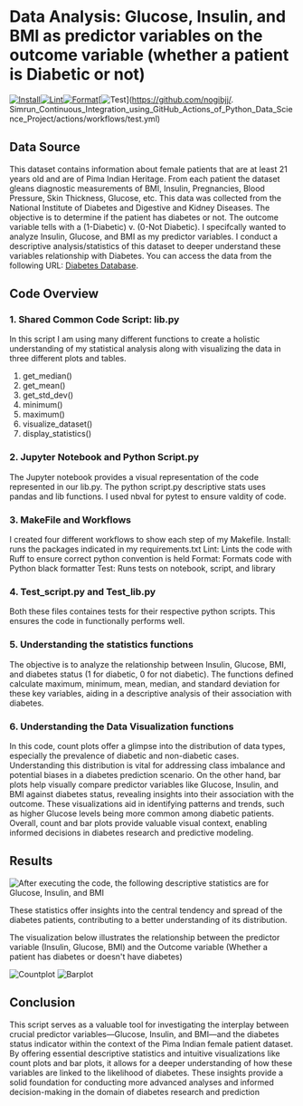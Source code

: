 # Data Analysis: Glucose, Insulin, and BMI as predictor variables on the outcome variable (whether a patient is Diabetic or not)

[![Install](https://github.com/nogibjj/Simrun_Continuous_Integration_using_GitHub_Actions_of_Python_Data_Science_Project/actions/workflows/install.yml/badge.svg)](https://github.com/nogibjj/Simrun_Continuous_Integration_using_GitHub_Actions_of_Python_Data_Science_Project/actions/workflows/install.yml)[![Lint](https://github.com/nogibjj/Simrun_Continuous_Integration_using_GitHub_Actions_of_Python_Data_Science_Project/actions/workflows/lint.yml/badge.svg)](https://github.com/nogibjj/Simrun_Continuous_Integration_using_GitHub_Actions_of_Python_Data_Science_Project/actions/workflows/lint.yml)[![Format](https://github.com/nogibjj/Simrun_Continuous_Integration_using_GitHub_Actions_of_Python_Data_Science_Project/actions/workflows/format.yml/badge.svg)](https://github.com/nogibjj/Simrun_Continuous_Integration_using_GitHub_Actions_of_Python_Data_Science_Project/actions/workflows/format.yml)[![Test](https://github.com/nogibjj/Simrun_Continuous_Integration_using_GitHub_Actions_of_Python_Data_Science_Project/actions/workflows/test.yml/badge.svg)](https://github.com/nogibjj/. Simrun_Continuous_Integration_using_GitHub_Actions_of_Python_Data_Science_Project/actions/workflows/test.yml)

## Data Source
This dataset contains information about female patients that are at least 21 years old and are of Pima Indian Heritage. From each patient the dataset gleans diagnostic measurements of BMI, Insulin, Pregnancies, Blood Pressure, Skin Thickness, Glucose, etc. This data was collected from the National Institute of Diabetes and Digestive and Kidney Diseases. The objective is to determine if the patient has diabetes or not. The outcome variable tells with a (1-Diabetic) v. (0-Not Diabetic). I specifcally wanted to analyze Insulin, Glucose, and BMI as my predictor variables. I conduct a descriptive analysis/statistics of this dataset to deeper understand these variables relationship with Diabetes.
You can access the data from the following URL: [Diabetes Database](https://www.kaggle.com/datasets/uciml/pima-indians-diabetes-database?select=diabetes.csv).

## Code Overview

### 1. Shared Common Code Script: lib.py
In this script I am using many different functions to create a holistic understanding of my statistical analysis along with visualizing the data in three different plots and tables. 
  1. get_median()
  2. get_mean()
  3. get_std_dev()
  4. minimum()
  5. maximum()
  6. visualize_dataset()
  7. display_statistics()

### 2. Jupyter Notebook and Python Script.py
The Jupyter notebook provides a visual representation of the code represented in our lib.py. The python script.py descriptive stats uses pandas and lib functions. I used nbval for pytest to ensure valdity of code. 

### 3. MakeFile and Workflows
I created four different workflows to show each step of my Makefile. Install: runs the packages indicated in my requirements.txt
Lint: Lints the code with Ruff to ensure correct python convention is held
Format: Formats code with Python black formatter
Test: Runs tests on notebook, script, and library

### 4. Test_script.py and Test_lib.py
Both these files containes tests for their respective python scripts. This ensures the code in functionally performs well.

### 5. Understanding the statistics functions
The objective is to analyze the relationship between Insulin, Glucose, BMI, and diabetes status (1 for diabetic, 0 for not diabetic). The functions defined calculate maximum, minimum, mean, median, and standard deviation for these key variables, aiding in a descriptive analysis of their association with diabetes.

### 6. Understanding the Data Visualization functions
In this code, count plots offer a glimpse into the distribution of data types, especially the prevalence of diabetic and non-diabetic cases. Understanding this distribution is vital for addressing class imbalance and potential biases in a diabetes prediction scenario. On the other hand, bar plots help visually compare predictor variables like Glucose, Insulin, and BMI against diabetes status, revealing insights into their association with the outcome. These visualizations aid in identifying patterns and trends, such as higher Glucose levels being more common among diabetic patients. Overall, count and bar plots provide valuable visual context, enabling informed decisions in diabetes research and predictive modeling.

## Results

![After executing the code, the following descriptive statistics are for Glucose, Insulin, and BMI](https://user-images.githubusercontent.com/141798228/268531816-2f9924ab-d11c-422a-b509-bb3cb042a723.jpg)

These statistics offer insights into the central tendency and spread of the diabetes patients, contributing to a better understanding of its distribution.

The visualization below illustrates the relationship between the predictor variable (Insulin, Glucose, BMI) and the Outcome variable (Whether a patient has diabetes or doesn't have diabetes)

![Countplot](https://user-images.githubusercontent.com/141798228/268531789-4ee528a7-c91f-4281-b2e6-ea15daa89a42.png)
![Barplot](https://user-images.githubusercontent.com/141798228/268531736-b20fb998-b839-4c6a-b8af-3749b5ed8f4b.png)

## Conclusion
This script serves as a valuable tool for investigating the interplay between crucial predictor variables—Glucose, Insulin, and BMI—and the diabetes status indicator within the context of the Pima Indian female patient dataset. By offering essential descriptive statistics and intuitive visualizations like count plots and bar plots, it allows for a deeper understanding of how these variables are linked to the likelihood of diabetes. These insights provide a solid foundation for conducting more advanced analyses and informed decision-making in the domain of diabetes research and prediction
